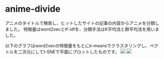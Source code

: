 # anime-divide
アニメのタイトルで検索し、ヒットしたサイトの記事の内容からアニメを分類しました。
特徴量はword2vecとtf-idfを、分類手法はK平均法と群平均法を用いました。

以下のグラフはword2vecの特徴量をもとにk-meansでクラスタリングし、ベクトルを二次元にしてt-SNEで平面にプロットしたものです。
![](https://raw.githubusercontent.com/hukuda222/anime-divide/master/all.png)
![](https://raw.githubusercontent.com/hukuda222/anime-divide/master/part.png)
